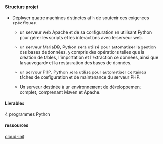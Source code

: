 #### Structure projet 

- Déployer quatre machines distinctes afin de soutenir ces exigences spécifiques.

    * un serveur web Apache et de sa configuration en utilisant Python pour gérer les scripts et les interactions avec le serveur web. 

    * un serveur MariaDB, Python sera utilisé pour automatiser la gestion des bases de données, y compris des opérations telles que la création de tables, l'importation et l'extraction de données, ainsi que la sauvegarde et la restauration des bases de données.

    * un serveur PHP. Python sera utilisé pour automatiser certaines tâches de configuration et de maintenance du serveur PHP.

    * Un serveur destinée à un environnement de développement complet, comprenant Maven et Apache. 

#### Livrables

4 programmes Python 


#### ressources 

[cloud-init](https://cloud-init.io/)

